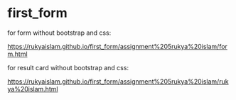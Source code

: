 # first_form
for form without bootstrap and css:

https://rukyaislam.github.io/first_form/assignment%205rukya%20islam/form.html

for result card without bootstrap and css:

https://rukyaislam.github.io/first_form/assignment%205rukya%20islam/rukya%20islam.html
